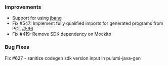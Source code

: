 ### Improvements

- Support for using [jbang](https://jbang.dev)
- Fix #547: Implement fully qualified imports for generated programs from PCL
[#596](https://github.com/pulumi/pulumi-java/pull/596)
- Fix #419: Remove SDK dependency on Mockito

### Bug Fixes

Fix #627 - sanitize codegen sdk version input in pulumi-java-gen
